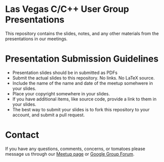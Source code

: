 Las Vegas C/C++ User Group Presentations
========================================
This repository contains the slides, notes, and any other materials from the
presentations in our meetings.

# Presentation Submission Guidelines
 * Presentation slides should be in submitted as PDFs
 * Submit the actual slides to this repository. No links. No LaTeX source.
 * Include the name of the name and date of the meetup somehwere in your
   slides.
 * Place your copyright somewhere in your slides.
 * If you have additional items, like source code, provide a link to them
   in your slides.
 * The best way to submit your slides is to fork this repository to
   your account, and submit a pull request.

# Contact
If you have any questions, comments, concerns, or tomatoes please message us
through our [Meetup page](https://www.meetup.com/The-Las-Vegas-C-C-Meetup-Group/) or [Google Group Forum](https://groups.google.com/forum/#!forum/vegascpp).
